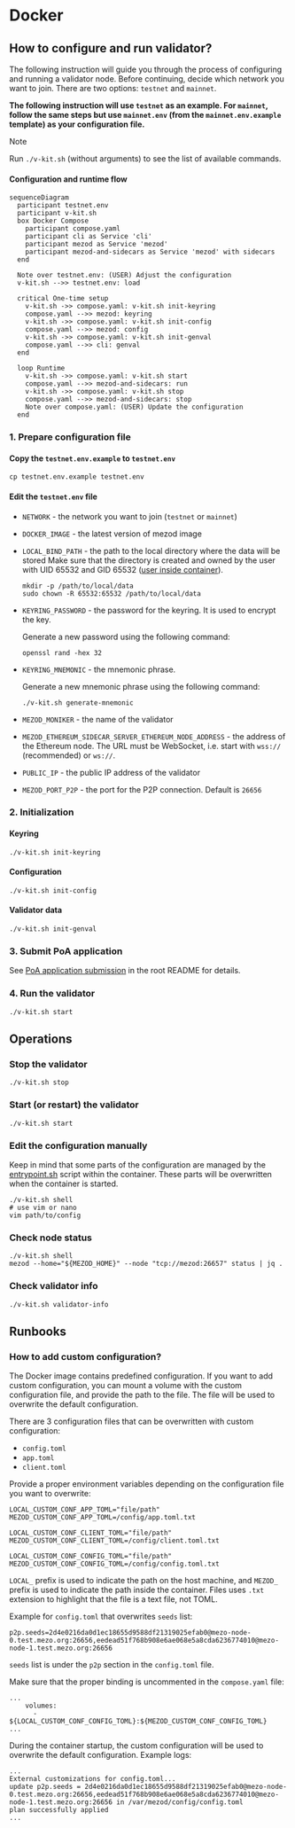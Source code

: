 # Docker

## How to configure and run validator?

The following instruction will guide you through the process of configuring
and running a validator node. Before continuing, decide which network you want
to join. There are two options: `testnet` and `mainnet`. 

**The following instruction will use `testnet` as an example. For `mainnet`, follow 
the same steps but use `mainnet.env` (from the `mainnet.env.example` template)
as your configuration file.**

> [!NOTE]
> Run `./v-kit.sh` (without arguments) to see the list of available commands.

#### Configuration and runtime flow

```mermaid
sequenceDiagram
  participant testnet.env
  participant v-kit.sh
  box Docker Compose
    participant compose.yaml
    participant cli as Service 'cli'
    participant mezod as Service 'mezod'
    participant mezod-and-sidecars as Service 'mezod' with sidecars
  end

  Note over testnet.env: (USER) Adjust the configuration
  v-kit.sh -->> testnet.env: load

  critical One-time setup
    v-kit.sh ->> compose.yaml: v-kit.sh init-keyring
    compose.yaml -->> mezod: keyring
    v-kit.sh ->> compose.yaml: v-kit.sh init-config
    compose.yaml -->> mezod: config
    v-kit.sh ->> compose.yaml: v-kit.sh init-genval
    compose.yaml -->> cli: genval
  end

  loop Runtime
    v-kit.sh ->> compose.yaml: v-kit.sh start
    compose.yaml -->> mezod-and-sidecars: run
    v-kit.sh ->> compose.yaml: v-kit.sh stop
    compose.yaml -->> mezod-and-sidecars: stop
    Note over compose.yaml: (USER) Update the configuration
  end
```

### 1. Prepare configuration file

#### Copy the `testnet.env.example` to `testnet.env`
   
```shell
cp testnet.env.example testnet.env
```

#### Edit the `testnet.env` file

* `NETWORK` - the network you want to join (`testnet` or `mainnet`)
* `DOCKER_IMAGE` - the latest version of mezod image
* `LOCAL_BIND_PATH` - the path to the local directory where the data will be stored
  Make sure that the directory is created
  and owned by the user with UID 65532 and GID 65532 ([user inside container](./compose.yaml#21)).

  ```shell
  mkdir -p /path/to/local/data
  sudo chown -R 65532:65532 /path/to/local/data
  ```

* `KEYRING_PASSWORD` - the password for the keyring. It is used to encrypt the key.

  Generate a new password using the following command:

  ```shell
  openssl rand -hex 32
  ```

* `KEYRING_MNEMONIC` - the mnemonic phrase.

  Generate a new mnemonic phrase using the following command:

  ```shell
  ./v-kit.sh generate-mnemonic
  ```

* `MEZOD_MONIKER` - the name of the validator
* `MEZOD_ETHEREUM_SIDECAR_SERVER_ETHEREUM_NODE_ADDRESS` - the address of the Ethereum node.
The URL must be WebSocket, i.e. start with `wss://` (recommended) or `ws://`.
* `PUBLIC_IP` - the public IP address of the validator
* `MEZOD_PORT_P2P` - the port for the P2P connection. Default is `26656`

### 2. Initialization

#### Keyring

```shell
./v-kit.sh init-keyring
```

#### Configuration

```shell
./v-kit.sh init-config
```

#### Validator data

```shell
./v-kit.sh init-genval
```

### 3. Submit PoA application

See [PoA application submission](../README.md#poa-application-submission) in the root README for details.

### 4. Run the validator

```shell
./v-kit.sh start
```

## Operations

### Stop the validator

```shell
./v-kit.sh stop
```

### Start (or restart) the validator

```shell
./v-kit.sh start
```

### Edit the configuration manually

Keep in mind that some parts of the configuration are managed by the 
[entrypoint.sh](https://github.com/mezo-org/mezod/blob/main/entrypoint.sh) script
within the container. These parts will be overwritten when the container is started.

```shell
./v-kit.sh shell
# use vim or nano
vim path/to/config
```

### Check node status

```shell
./v-kit.sh shell
mezod --home="${MEZOD_HOME}" --node "tcp://mezod:26657" status | jq .
```

### Check validator info

```shell
./v-kit.sh validator-info
```

## Runbooks

### How to add custom configuration?

The Docker image contains predefined configuration. If you want to add custom configuration,
you can mount a volume with the custom configuration file, and provide the path to the file.
The file will be used to overwrite the default configuration.

There are 3 configuration files that can be overwritten with custom configuration:
- `config.toml`
- `app.toml`
- `client.toml`

Provide a proper environment variables depending on the configuration file you want to overwrite:

```
LOCAL_CUSTOM_CONF_APP_TOML="file/path"
MEZOD_CUSTOM_CONF_APP_TOML=/config/app.toml.txt

LOCAL_CUSTOM_CONF_CLIENT_TOML="file/path"
MEZOD_CUSTOM_CONF_CLIENT_TOML=/config/client.toml.txt

LOCAL_CUSTOM_CONF_CONFIG_TOML="file/path"
MEZOD_CUSTOM_CONF_CONFIG_TOML=/config/config.toml.txt
```

`LOCAL_` prefix is used to indicate the path on the host machine,
and `MEZOD_` prefix is used to indicate the path inside the container.
Files uses `.txt` extension to highlight that the file is a text file, not TOML.

Example for `config.toml` that overwrites `seeds` list:
```
p2p.seeds=2d4e0216da0d1ec18655d9588df21319025efab0@mezo-node-0.test.mezo.org:26656,eedead51f768b908e6ae068e5a8cda6236774010@mezo-node-1.test.mezo.org:26656
```

`seeds` list is under the `p2p` section in the `config.toml` file.

Make sure that the proper binding is uncommented in the `compose.yaml` file:
```
...
    volumes:
      - ${LOCAL_CUSTOM_CONF_CONFIG_TOML}:${MEZOD_CUSTOM_CONF_CONFIG_TOML}
...
```

During the container startup, the custom configuration will be used to overwrite
the default configuration.
Example logs:
```
...
External customizations for config.toml...
update p2p.seeds = 2d4e0216da0d1ec18655d9588df21319025efab0@mezo-node-0.test.mezo.org:26656,eedead51f768b908e6ae068e5a8cda6236774010@mezo-node-1.test.mezo.org:26656 in /var/mezod/config/config.toml
plan successfully applied
...
```
